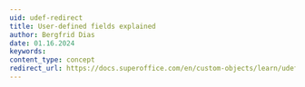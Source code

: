 ```yaml
---
uid: udef-redirect
title: User-defined fields explained
author: Bergfrid Dias
date: 01.16.2024
keywords: 
content_type: concept
redirect_url: https://docs.superoffice.com/en/custom-objects/learn/udef.html
---
```

